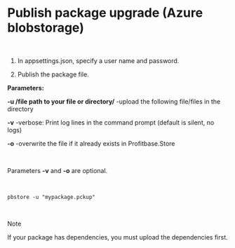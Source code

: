 # Publish package upgrade (Azure blobstorage)

<br/>

1. In appsettings.json, specify a user name and password.


2. Publish the package file.

**Parameters:**

**-u /file path to your file or directory/** -upload the following file/files in  the directory

**-v** -verbose: Print log lines in the command prompt (default is silent, no logs)

**-o** -overwrite the file if it already exists in Profitbase.Store

<br/>

Parameters **-v** and **-o** are optional.

<br/>

```
pbstore -u "mypackage.pckup"
```

<br/>

> [!NOTE]
> If your package has dependencies, you must upload the dependencies first.

<br/>

